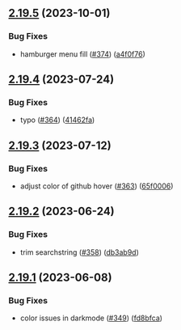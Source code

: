 ## [2.19.5](https://github.com/EddieHubCommunity/good-first-issue-finder/compare/v2.19.4...v2.19.5) (2023-10-01)


### Bug Fixes

* hamburger menu fill ([#374](https://github.com/EddieHubCommunity/good-first-issue-finder/issues/374)) ([a4f0f76](https://github.com/EddieHubCommunity/good-first-issue-finder/commit/a4f0f762301095903b94ab2061f02d7e51251145))



## [2.19.4](https://github.com/EddieHubCommunity/good-first-issue-finder/compare/v2.19.3...v2.19.4) (2023-07-24)


### Bug Fixes

* typo ([#364](https://github.com/EddieHubCommunity/good-first-issue-finder/issues/364)) ([41462fa](https://github.com/EddieHubCommunity/good-first-issue-finder/commit/41462fa862100da3b4ff16a085d0ce9214c766db))



## [2.19.3](https://github.com/EddieHubCommunity/good-first-issue-finder/compare/v2.19.2...v2.19.3) (2023-07-12)


### Bug Fixes

* adjust color of github hover ([#363](https://github.com/EddieHubCommunity/good-first-issue-finder/issues/363)) ([65f0006](https://github.com/EddieHubCommunity/good-first-issue-finder/commit/65f0006a12a4f3e3a5d555ac7b5ddf8d500eb77d))



## [2.19.2](https://github.com/EddieHubCommunity/good-first-issue-finder/compare/v2.19.1...v2.19.2) (2023-06-24)


### Bug Fixes

* trim searchstring ([#358](https://github.com/EddieHubCommunity/good-first-issue-finder/issues/358)) ([db3ab9d](https://github.com/EddieHubCommunity/good-first-issue-finder/commit/db3ab9d607da5f5b56ca1d3a4f67d8748a3c7623))



## [2.19.1](https://github.com/EddieHubCommunity/good-first-issue-finder/compare/v2.19.0...v2.19.1) (2023-06-08)


### Bug Fixes

* color issues in darkmode ([#349](https://github.com/EddieHubCommunity/good-first-issue-finder/issues/349)) ([fd8bfca](https://github.com/EddieHubCommunity/good-first-issue-finder/commit/fd8bfca5ec4176495ced79ff19a92d3db39fa063))




